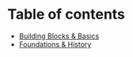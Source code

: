 # Table of contents

* [Building Blocks & Basics](README.md)
* [Foundations & History](foundations-and-history.md)

